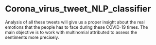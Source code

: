 # Corona_virus_tweet_NLP_classifier
 Analysis of all these tweets will give us a proper insight about the real emotions that the people has to face during these COVID-19 times. The main objective is to work with multinomial attributed to assess the sentiments more precisely.
